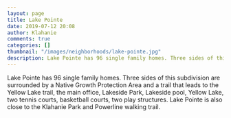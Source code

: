 ```yaml
---
layout: page
title: Lake Pointe
date: 2019-07-12 20:08
author: Klahanie
comments: true
categories: []
thumbnail: "/images/neighborhoods/lake-pointe.jpg"
description: Lake Pointe has 96 single family homes. Three sides of this subdivision are surrounded by a Native Growth Protection Area and a trail that leads to the Yellow Lake trail, the main office, Lakeside Park, Lakeside pool, Yellow Lake, two tennis courts, basketball courts, two play structures. Lake Pointe is also close to the Klahanie Park and Powerline walking trail.
---
```


Lake Pointe has 96 single family homes. Three sides of this subdivision are surrounded by a Native Growth Protection Area and a trail that leads to the Yellow Lake trail, the main office, Lakeside Park, Lakeside pool, Yellow Lake, two tennis courts, basketball courts, two play structures. Lake Pointe is also close to the Klahanie Park and Powerline walking trail.

<object type="image/svg+xml" data="/images/neighborhoods/lake-pointe.svg" class="img-fluid"/>